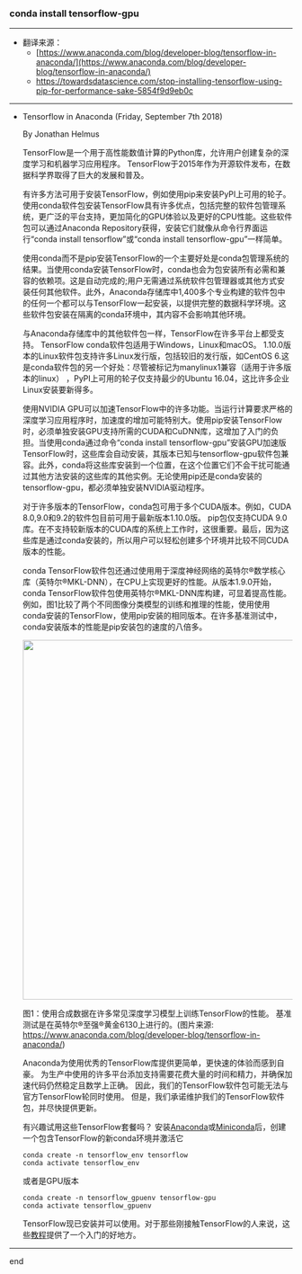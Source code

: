 ###  conda install tensorflow-gpu

---

- 翻译来源：
  - [https://www.anaconda.com/blog/developer-blog/tensorflow-in-anaconda/](https://www.anaconda.com/blog/developer-blog/tensorflow-in-anaconda/)
  - https://towardsdatascience.com/stop-installing-tensorflow-using-pip-for-performance-sake-5854f9d9eb0c


---

- Tensorflow in Anaconda (Friday, September 7th 2018)

    By Jonathan Helmus

    TensorFlow是一个用于高性能数值计算的Python库，允许用户创建复杂的深度学习和机器学习应用程序。 TensorFlow于2015年作为开源软件发布，在数据科学界取得了巨大的发展和普及。

    有许多方法可用于安装TensorFlow，例如使用pip来安装PyPI上可用的轮子。使用conda软件包安装TensorFlow具有许多优点，包括完整的软件包管理系统，更广泛的平台支持，更加简化的GPU体验以及更好的CPU性能。这些软件包可以通过Anaconda Repository获得，安装它们就像从命令行界面运行“conda install tensorflow”或“conda install tensorflow-gpu”一样简单。

    使用conda而不是pip安装TensorFlow的一个主要好处是conda包管理系统的结果。当使用conda安装TensorFlow时，conda也会为包安装所有必需和兼容的依赖项。这是自动完成的;用户无需通过系统软件包管理器或其他方式安装任何其他软件。此外，Anaconda存储库中1,400多个专业构建的软件包中的任何一个都可以与TensorFlow一起安装，以提供完整的数据科学环境。这些软件包安装在隔离的conda环境中，其内容不会影响其他环境。

    与Anaconda存储库中的其他软件包一样，TensorFlow在许多平台上都受支持。 TensorFlow conda软件包适用于Windows，Linux和macOS。 1.10.0版本的Linux软件包支持许多Linux发行版，包括较旧的发行版，如CentOS 6.这是conda软件包的另一个好处：尽管被标记为manylinux1兼容（适用于许多版本的linux） ，PyPI上可用的轮子仅支持最少的Ubuntu 16.04，这比许多企业Linux安装要新得多。

    使用NVIDIA GPU可以加速TensorFlow中的许多功能。当运行计算要求严格的深度学习应用程序时，加速度的增加可能特别大。使用pip安装TensorFlow时，必须单独安装GPU支持所需的CUDA和CuDNN库，这增加了入门的负担。当使用conda通过命令“conda install tensorflow-gpu”安装GPU加速版TensorFlow时，这些库会自动安装，其版本已知与tensorflow-gpu软件包兼容。此外，conda将这些库安装到一个位置，在这个位置它们不会干扰可能通过其他方法安装的这些库的其他实例。无论使用pip还是conda安装的tensorflow-gpu，都必须单独安装NVIDIA驱动程序。

    对于许多版本的TensorFlow，conda包可用于多个CUDA版本。例如，CUDA 8.0,9.0和9.2的软件包目前可用于最新版本1.10.0版。 pip包仅支持CUDA 9.0库。在不支持较新版本的CUDA库的系统上工作时，这很重要。最后，因为这些库是通过conda安装的，所以用户可以轻松创建多个环境并比较不同CUDA版本的性能。

    conda TensorFlow软件包还通过使用用于深度神经网络的英特尔®数学核心库（英特尔®MKL-DNN），在CPU上实现更好的性能。从版本1.9.0开始，conda TensorFlow软件包使用英特尔®MKL-DNN库构建，可显着提高性能。例如，图1比较了两个不同图像分类模型的训练和推理的性能，使用使用conda安装的TensorFlow，使用pip安装的相同版本。在许多基准测试中，conda安装版本的性能是pip安装包的速度的八倍多。
    
    <img src="" width="640px" />
    
    图1：使用合成数据在许多常见深度学习模型上训练TensorFlow的性能。 基准测试是在英特尔®至强®黄金6130上进行的。(图片来源:  https://www.anaconda.com/blog/developer-blog/tensorflow-in-anaconda/)

    Anaconda为使用优秀的TensorFlow库提供更简单，更快速的体验而感到自豪。 为生产中使用的许多平台添加支持需要花费大量的时间和精力，并确保加速代码仍然稳定且数学上正确。 因此，我们的TensorFlow软件包可能无法与官方TensorFlow轮同时使用。 但是，我们承诺维护我们的TensorFlow软件包，并尽快提供更新。

    有兴趣试用这些TensorFlow套餐吗？ 安装[Anaconda](https://www.anaconda.com/download)或[Miniconda](https://conda.io/miniconda.html)后，创建一个包含TensorFlow的新conda环境并激活它
    
    ```
    conda create -n tensorflow_env tensorflow
    conda activate tensorflow_env
    
    ```
    
    或者是GPU版本
    ```
    conda create -n tensorflow_gpuenv tensorflow-gpu
    conda activate tensorflow_gpuenv
    
    ```

    TensorFlow现已安装并可以使用。对于那些刚接触TensorFlow的人来说，这些[教程](https://www.tensorflow.org/tutorials/)提供了一个入门的好地方。

---

end
